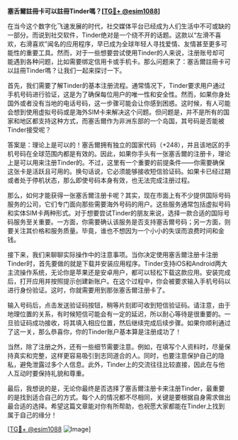 **塞舌爾註冊卡可以註冊Tinder嗎？[[TG💪+ @esim1088](https://t.me/s/esim1088)]**

在当今这个数字化飞速发展的时代，社交媒体平台已经成为人们生活中不可或缺的一部分。而说到社交软件，Tinder绝对是一个绕不开的话题。这款以“左滑不喜欢，右滑喜欢”闻名的应用程序，早已成为全球年轻人寻找爱情、友情甚至更多可能性的重要工具。然而，对于一些想要尝试使用Tinder的人来说，注册账号却可能遇到各种问题，比如需要绑定信用卡或手机卡。那么问题来了：塞舌爾註冊卡可以註冊Tinder嗎？让我们一起来探讨一下。

首先，我们需要了解Tinder的基本注册流程。通常情况下，Tinder要求用户通过手机号码进行验证，这是为了确保每位用户的唯一性和安全性。然而，如果你身处国外或者没有当地的电话号码，这一步骤可能会让你感到困惑。这时候，有人可能会想到使用虚拟号码或是海外SIM卡来解决这个问题。但问题是，并不是所有的国家和地区都支持这种方式，而塞舌爾作为非洲东部的一个岛国，其号码是否能被Tinder接受呢？

答案是：理论上是可以的！塞舌爾拥有独立的国家代码（+248），并且该地区的手机号码在全球范围内都是有效的。因此，如果你手头有一张塞舌爾的注册卡，理论上是可以用来注册Tinder的。不过，这里有一个重要的前提条件——你需要确保这张卡是活跃且可用的。换句话说，它必须能够接收短信验证码。如果卡已经过期或者处于停机状态，那么即使号码本身有效，也无法完成注册过程。

那么，如何才能获得一张塞舌爾注册卡呢？其实，现在市面上有不少提供国际号码服务的公司，它们专门面向那些需要海外号码的用户。这些服务通常包括虚拟号码和实体SIM卡两种形式。对于想要尝试Tinder的朋友来说，选择一款合适的国际号码服务至关重要。一方面，你需要确认该服务是否支持塞舌爾号码；另一方面，则要关注其价格和服务质量。毕竟，谁也不想因为一个小小的失误而浪费时间和金钱。

接下来，我们来聊聊实际操作中的注意事项。当你决定使用塞舌爾注册卡注册Tinder时，首先要做的就是下载并安装应用程序。Tinder支持iOS和Android两大主流操作系统，无论你是苹果还是安卓用户，都可以轻松下载这款应用。安装完成后，打开应用并按照提示创建新账户。在这个过程中，你会被要求输入手机号码以进行身份验证。这时，你就需要用到那张塞舌爾注册卡了。

输入号码后，点击发送验证码按钮，稍等片刻即可收到短信验证码。请注意，由于地理位置的关系，有时候短信可能会有一定的延迟，所以耐心等待是很重要的。一旦验证码成功接收，将其填入相应位置，然后继续完成后续步骤。如果你顺利通过了这一关，那么恭喜你，你的Tinder账户基本算是注册成功了！

当然，除了注册之外，还有一些细节需要注意。例如，在填写个人资料时，尽量保持真实和完整，这样更容易吸引到志同道合的人。同时，也要注意保护自己的隐私，避免泄露过多个人信息。此外，Tinder上的交流往往比较直接，因此在与他人互动时要保持礼貌和尊重。

最后，我想说的是，无论你最终是否选择了塞舌爾注册卡来注册Tinder，最重要的是找到适合自己的方式。每个人的情况都不尽相同，关键是要根据自身需求做出最合适的选择。希望这篇文章能对你有所帮助，也祝愿大家都能在Tinder上找到属于自己的缘分！

[[TG💪+ @esim1088](https://t.me/s/esim1088) ![Image](https://i.postimg.cc/4NQfJmqS/Snipaste-2025-05-13-00-14-12.png)]